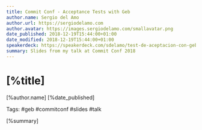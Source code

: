 ```yaml
---
title: Commit Conf - Acceptance Tests with Geb
author.name: Sergio del Amo
author.url: https://sergiodelamo.com
author.avatar: https://images.sergiodelamo.com/smallavatar.png 
date_published: 2018-12-19T15:44:00+01:00
date_modified: 2018-12-19T15:44:00+01:00
speakerdeck: https://speakerdeck.com/sdelamo/test-de-aceptacion-con-geb-commit-conf-2018
summary: Slides from my talk at Commit Conf 2018
---
```


# [%title]

[%author.name] [%date_published]

Tags: #geb #commitconf #slides #talk

[%summary]

<script async class="speakerdeck-embed" data-id="793bb11c7b854a139a0b84850c678246" data-ratio="1.77777777777778" src="//speakerdeck.com/assets/embed.js"></script>